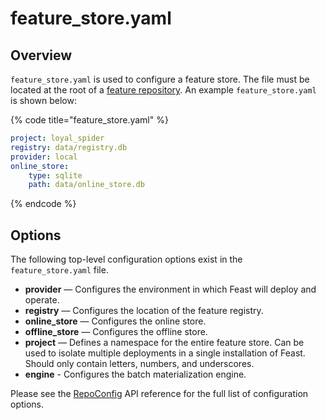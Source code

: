# feature_store.yaml

## Overview

`feature_store.yaml` is used to configure a feature store. The file must be located at the root of a [feature repository](./). An example `feature_store.yaml` is shown below:

{% code title="feature_store.yaml" %}
```yaml
project: loyal_spider
registry: data/registry.db
provider: local
online_store:
    type: sqlite
    path: data/online_store.db
```
{% endcode %}

## Options

The following top-level configuration options exist in the `feature_store.yaml` file.

* **provider**  — Configures the environment in which Feast will deploy and operate.
* **registry** — Configures the location of the feature registry.
* **online_store** — Configures the online store.
* **offline_store** — Configures the offline store.
* **project** — Defines a namespace for the entire feature store. Can be used to isolate multiple deployments in a single installation of Feast. Should only contain letters, numbers, and underscores.
* **engine** - Configures the batch materialization engine.

Please see the [RepoConfig](https://rtd.feast.dev/en/latest/#feast.repo_config.RepoConfig) API reference for the full list of configuration options.
